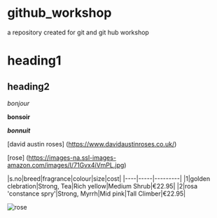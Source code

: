 # github_workshop
a repository created for git and git hub workshop
# heading1
## heading2

*bonjour*

**bonsoir**

***bonnuit***

[david austin roses] (https://www.davidaustinroses.co.uk/)

[rose] (https://images-na.ssl-images-amazon.com/images/I/71Gvx4iVmPL.jpg)

|s.no|breed|fragrance|colour|size|cost|
|----|-----|---------|
|1|golden clebration|Strong, Tea|Rich yellow|Medium Shrub|€22.95|
|2|rosa 'constance spry'|Strong, Myrrh|Mid pink|Tall Climber|€22.95|

![rose](https://images-na.ssl-images-amazon.com/images/I/71Gvx4iVmPL.jpg)
